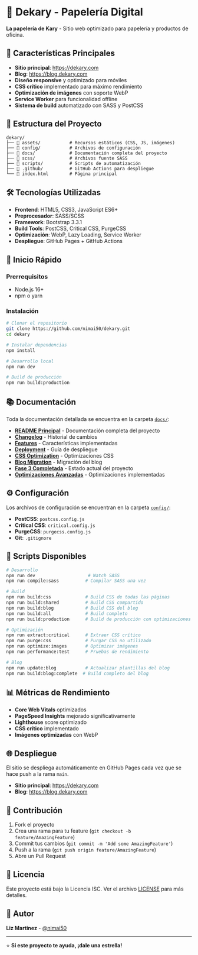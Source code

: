 # 🎨 Dekary - Papelería Digital

**La papelería de Kary** - Sitio web optimizado para papelería y productos de oficina.

## 🚀 Características Principales

- **Sitio principal**: https://dekary.com
- **Blog**: https://blog.dekary.com
- **Diseño responsive** y optimizado para móviles
- **CSS crítico** implementado para máximo rendimiento
- **Optimización de imágenes** con soporte WebP
- **Service Worker** para funcionalidad offline
- **Sistema de build** automatizado con SASS y PostCSS

## 📁 Estructura del Proyecto

```
dekary/
├── 📁 assets/           # Recursos estáticos (CSS, JS, imágenes)
├── 📁 config/           # Archivos de configuración
├── 📁 docs/             # Documentación completa del proyecto
├── 📁 scss/             # Archivos fuente SASS
├── 📁 scripts/          # Scripts de automatización
├── 📁 .github/          # GitHub Actions para despliegue
└── 📄 index.html        # Página principal
```

## 🛠️ Tecnologías Utilizadas

- **Frontend**: HTML5, CSS3, JavaScript ES6+
- **Preprocesador**: SASS/SCSS
- **Framework**: Bootstrap 3.3.1
- **Build Tools**: PostCSS, Critical CSS, PurgeCSS
- **Optimización**: WebP, Lazy Loading, Service Worker
- **Despliegue**: GitHub Pages + GitHub Actions

## 🚀 Inicio Rápido

### Prerrequisitos
- Node.js 16+ 
- npm o yarn

### Instalación
```bash
# Clonar el repositorio
git clone https://github.com/nimai50/dekary.git
cd dekary

# Instalar dependencias
npm install

# Desarrollo local
npm run dev

# Build de producción
npm run build:production
```

## 📚 Documentación

Toda la documentación detallada se encuentra en la carpeta [`docs/`](./docs/):

- **[README Principal](./docs/README.md)** - Documentación completa del proyecto
- **[Changelog](./docs/CHANGELOG.md)** - Historial de cambios
- **[Features](./docs/FEATURES.md)** - Características implementadas
- **[Deployment](./docs/DEPLOYMENT.md)** - Guía de despliegue
- **[CSS Optimization](./docs/CSS-OPTIMIZATION-README.md)** - Optimizaciones CSS
- **[Blog Migration](./docs/README-FASE-2-BLOG-MIGRATION.md)** - Migración del blog
- **[Fase 3 Completada](./docs/README-FASE-3-COMPLETADA.md)** - Estado actual del proyecto
- **[Optimizaciones Avanzadas](./docs/README-FASE-3-OPTIMIZACIONES-AVANZADAS.md)** - Optimizaciones implementadas

## ⚙️ Configuración

Los archivos de configuración se encuentran en la carpeta [`config/`](./config/):

- **PostCSS**: `postcss.config.js`
- **Critical CSS**: `critical.config.js`
- **PurgeCSS**: `purgecss.config.js`
- **Git**: `.gitignore`

## 🔧 Scripts Disponibles

```bash
# Desarrollo
npm run dev                    # Watch SASS
npm run compile:sass          # Compilar SASS una vez

# Build
npm run build:css             # Build CSS de todas las páginas
npm run build:shared          # Build CSS compartido
npm run build:blog            # Build CSS del blog
npm run build:all             # Build completo
npm run build:production      # Build de producción con optimizaciones

# Optimización
npm run extract:critical      # Extraer CSS crítico
npm run purge:css             # Purgar CSS no utilizado
npm run optimize:images       # Optimizar imágenes
npm run performance:test      # Pruebas de rendimiento

# Blog
npm run update:blog           # Actualizar plantillas del blog
npm run build:blog:complete  # Build completo del blog
```

## 📊 Métricas de Rendimiento

- **Core Web Vitals** optimizados
- **PageSpeed Insights** mejorado significativamente
- **Lighthouse** score optimizado
- **CSS crítico** implementado
- **Imágenes optimizadas** con WebP

## 🌐 Despliegue

El sitio se despliega automáticamente en GitHub Pages cada vez que se hace push a la rama `main`.

- **Sitio principal**: https://dekary.com
- **Blog**: https://blog.dekary.com

## 🤝 Contribución

1. Fork el proyecto
2. Crea una rama para tu feature (`git checkout -b feature/AmazingFeature`)
3. Commit tus cambios (`git commit -m 'Add some AmazingFeature'`)
4. Push a la rama (`git push origin feature/AmazingFeature`)
5. Abre un Pull Request

## 📄 Licencia

Este proyecto está bajo la Licencia ISC. Ver el archivo [LICENSE](LICENSE) para más detalles.

## 👤 Autor

**Liz Martinez** - [@nimai50](https://github.com/nimai50)

---

⭐ **Si este proyecto te ayuda, ¡dale una estrella!**
